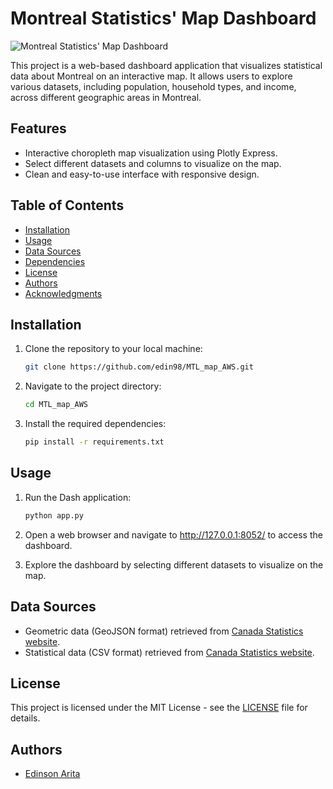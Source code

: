 # Montreal Statistics' Map Dashboard

![Montreal Statistics' Map Dashboard](dashboard_screenshot.png)

This project is a web-based dashboard application that visualizes statistical data about Montreal on an interactive map. It allows users to explore various datasets, including population, household types, and income, across different geographic areas in Montreal.

## Features

- Interactive choropleth map visualization using Plotly Express.
- Select different datasets and columns to visualize on the map.
- Clean and easy-to-use interface with responsive design.

## Table of Contents

- [Installation](#installation)
- [Usage](#usage)
- [Data Sources](#data-sources)
- [Dependencies](#dependencies)
- [License](#license)
- [Authors](#authors)
- [Acknowledgments](#acknowledgments)

## Installation

1. Clone the repository to your local machine:

   ```bash
   git clone https://github.com/edin98/MTL_map_AWS.git

2. Navigate to the project directory:

   ```bash
   cd MTL_map_AWS
   
3. Install the required dependencies:

   ```bash
   pip install -r requirements.txt

## Usage
1. Run the Dash application:

   ```bash
   python app.py
2. Open a web browser and navigate to http://127.0.0.1:8052/ to access the dashboard.

3. Explore the dashboard by selecting different datasets to visualize on the map.

## Data Sources

- Geometric data (GeoJSON format) retrieved from [Canada Statistics website](https://www.statcan.gc.ca/en/start).
- Statistical data (CSV format) retrieved from [Canada Statistics website](https://www.statcan.gc.ca/en/start).

## License

This project is licensed under the MIT License - see the [LICENSE](LICENSE) file for details.


## Authors

- [Edinson Arita](https://github.com/edin98)


